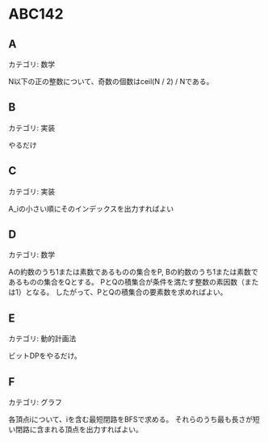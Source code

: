 # ABC142

## A
カテゴリ: 数学

N以下の正の整数について、奇数の個数はceil(N / 2) / Nである。

## B
カテゴリ: 実装

やるだけ

## C
カテゴリ: 実装

A_iの小さい順にそのインデックスを出力すればよい

## D
カテゴリ: 数学

Aの約数のうち1または素数であるものの集合をP, Bの約数のうち1または素数であるものの集合をQとする。
PとQの積集合が条件を満たす整数の素因数（または1）となる。
したがって、PとQの積集合の要素数を求めればよい。

## E
カテゴリ: 動的計画法

ビットDPをやるだけ。

## F
カテゴリ: グラフ

各頂点iについて、iを含む最短閉路をBFSで求める。
それらのうち最も長さが短い閉路に含まれる頂点を出力すればよい。